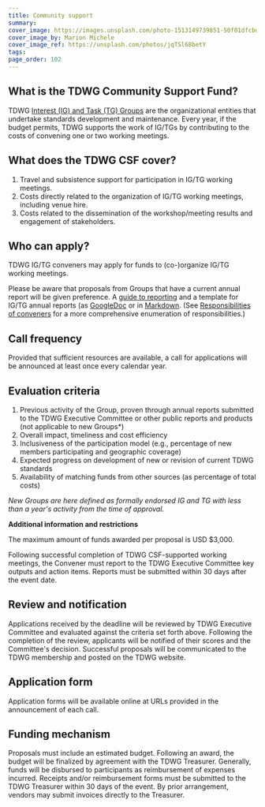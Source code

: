 ```yaml
---
title: Community support
summary: 
cover_image: https://images.unsplash.com/photo-1513149739851-50f01dfcbd9a
cover_image_by: Marion Michele
cover_image_ref: https://unsplash.com/photos/jqTSl68betY
tags: 
page_order: 102
---
```


## What is the TDWG Community Support Fund?

TDWG [Interest (IG) and Task (TG) Groups](/community/#interest-group) are the organizational entities that undertake standards development and maintenance. Every year, if the budget permits, TDWG supports the work of IG/TGs by contributing to the costs of convening one or two working meetings.

## What does the TDWG CSF cover?

1. Travel and subsistence support for participation in IG/TG working meetings.
1. Costs directly related to the organization of IG/TG working meetings, including venue hire.
1. Costs related to the dissemination of the workshop/meeting results and engagement of stakeholders.

## Who can apply?

TDWG IG/TG conveners may apply for funds to (co-)organize IG/TG working meetings.

Please be aware that proposals from Groups that have a current annual report will be given preference. A [guide to reporting](../management/guide-to-reporting) and a template for IG/TG annual reports (as [GoogleDoc](http://drive.google.com/open?id=1VYHouWmgh94zUibFgDlTW_6cwCTsYbl6Kq9vsczFPjA) or in [Markdown](../management/annual-report-template/). (See [Responsibilities of conveners](../management) for a more comprehensive enumeration of responsibilities.)  

## Call frequency

Provided that sufficient resources are available, a call for applications will be announced at least once every calendar year.

## Evaluation criteria

1. Previous activity of the Group, proven through annual reports submitted to the TDWG Executive Committee or other public reports and products (not applicable to new Groups*)
1. Overall impact, timeliness and cost efficiency
1. Inclusiveness of the participation model (e.g., percentage of new members participating and geographic coverage)
1. Expected progress on development of new or revision of current TDWG standards
1. Availability of matching funds from other sources (as percentage of total costs)

_New Groups are here defined as formally endorsed IG and TG with less than a year's activity from the time of approval._

**Additional information and restrictions**

The maximum amount of funds awarded per proposal is USD $3,000.

Following successful completion of TDWG CSF-supported working meetings, the Convener must report to the TDWG Executive Committee key outputs and action items. Reports must be submitted within 30 days after the event date.

## Review and notification

Applications received by the deadline will be reviewed by TDWG Executive Committee and evaluated against the criteria set forth above. Following the completion of the review, applicants will be notified of their scores and the Committee's decision. Successful proposals will be communicated to the TDWG membership and posted on the TDWG website.

## Application form

Application forms will be available online at URLs provided in the announcement of each call.

## Funding mechanism

Proposals must include an estimated budget. Following an award, the budget will be finalized by agreement with the TDWG Treasurer. Generally, funds will be disbursed to participants as reimbursement of expenses incurred. Receipts and/or reimbursement forms must be submitted to the TDWG Treasurer within 30 days of the event. By prior arrangement, vendors may submit invoices directly to the Treasurer.
